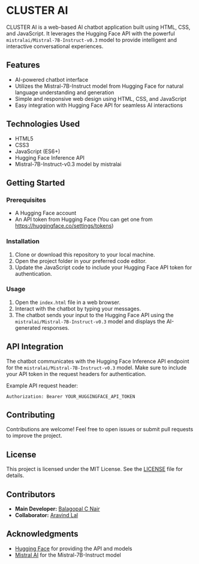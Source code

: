 # CLUSTER AI

CLUSTER AI is a web-based AI chatbot application built using HTML, CSS, and JavaScript. It leverages the Hugging Face API with the powerful `mistralai/Mistral-7B-Instruct-v0.3` model to provide intelligent and interactive conversational experiences.

## Features

- AI-powered chatbot interface
- Utilizes the Mistral-7B-Instruct model from Hugging Face for natural language understanding and generation
- Simple and responsive web design using HTML, CSS, and JavaScript
- Easy integration with Hugging Face API for seamless AI interactions

## Technologies Used

- HTML5
- CSS3
- JavaScript (ES6+)
- Hugging Face Inference API
- Mistral-7B-Instruct-v0.3 model by mistralai

## Getting Started

### Prerequisites

- A Hugging Face account
- An API token from Hugging Face (You can get one from https://huggingface.co/settings/tokens)

### Installation

1. Clone or download this repository to your local machine.
2. Open the project folder in your preferred code editor.
3. Update the JavaScript code to include your Hugging Face API token for authentication.

### Usage

1. Open the `index.html` file in a web browser.
2. Interact with the chatbot by typing your messages.
3. The chatbot sends your input to the Hugging Face API using the `mistralai/Mistral-7B-Instruct-v0.3` model and displays the AI-generated responses.

## API Integration

The chatbot communicates with the Hugging Face Inference API endpoint for the `mistralai/Mistral-7B-Instruct-v0.3` model. Make sure to include your API token in the request headers for authentication.

Example API request header:

```
Authorization: Bearer YOUR_HUGGINGFACE_API_TOKEN
```

## Contributing

Contributions are welcome! Feel free to open issues or submit pull requests to improve the project.

## License

This project is licensed under the MIT License. See the [LICENSE](LICENSE) file for details.

## Contributors

- **Main Developer:** [Balagopal C Nair](https://github.com/Balagopalcnair)  
- **Collaborator:** [Aravind Lal](https://github.com/mfscpayload-690)

## Acknowledgments

- [Hugging Face](https://huggingface.co/) for providing the API and models
- [Mistral AI](https://huggingface.co/mistralai) for the Mistral-7B-Instruct model
